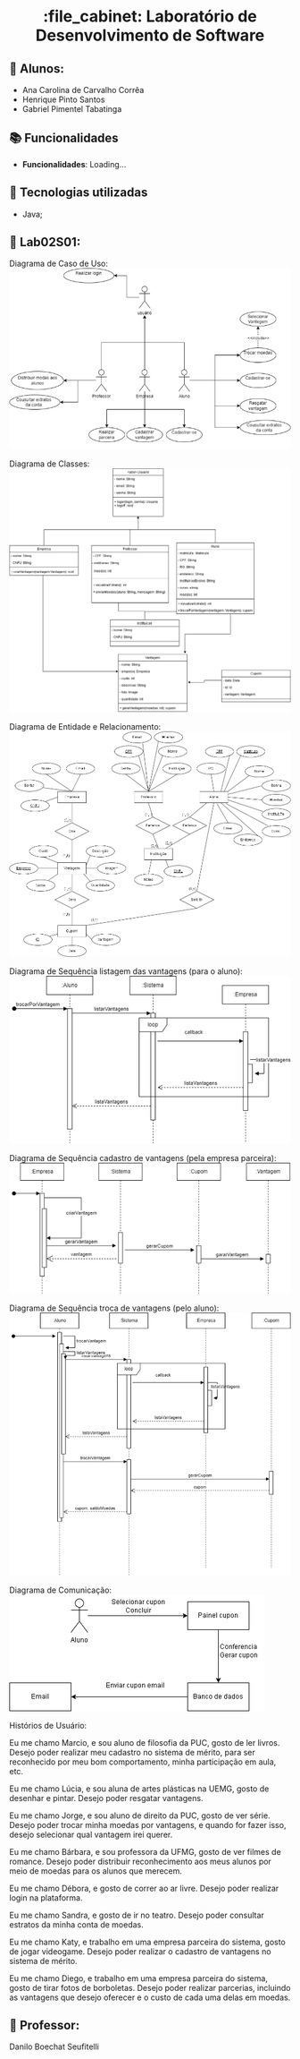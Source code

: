 <h1 align="center">:file_cabinet: Laboratório de Desenvolvimento de Software</h1>

## :memo: Alunos:

- Ana Carolina de Carvalho Corrêa
- Henrique Pinto Santos
- Gabriel Pimentel Tabatinga

## :books: Funcionalidades

- <b>Funcionalidades</b>: Loading...

## :wrench: Tecnologias utilizadas

- Java;

## :rocket: Lab02S01:

Diagrama de Caso de Uso: <br/>
![texto](Projeto/Diagramas/CasoDeUsoV2.png)

Diagrama de Classes: <br/>
![texto](Projeto/Diagramas/diagramaClasseV2.png)
<br/>

Diagrama de Entidade e Relacionamento: <br/>
![texto](Projeto/Diagramas/diagramaERV1.png)
<br/>

Diagrama de Sequência listagem das vantagens (para o aluno): <br/>
![texto](Projeto/Diagramas/Diagrama_seq_listagem_das_vantagens.png)
<br/>

 Diagrama de Sequência cadastro de vantagens (pela empresa parceira): <br/>
![texto](Projeto/Diagramas/Diag_seq_cadastro_vantagens_v2.png)
<br/>

 Diagrama de Sequência troca de vantagens (pelo aluno): <br/>
![texto](Projeto/Diagramas/Diag_seq_troca_vantagens.drawio.png)
<br/>

 Diagrama de Comunicação: <br/>
![texto](Projeto/Diagramas/comunicacao.drawio.png)
<br/>

Histórios de Usuário:

Eu me chamo Marcio, e sou aluno de filosofia da PUC, gosto de ler livros. Desejo poder realizar meu cadastro no sistema de mérito, para ser reconhecido por meu bom comportamento, minha participação em aula, etc.

Eu me chamo Lúcia, e sou aluna de artes plásticas na UEMG, gosto de desenhar e pintar. Desejo poder resgatar vantagens.

Eu me chamo Jorge, e sou aluno de direito da PUC, gosto de ver série. Desejo poder trocar minha moedas por vantagens, e quando for fazer isso, desejo selecionar qual vantagem irei querer.

Eu me chamo Bárbara, e sou professora da UFMG, gosto de ver filmes de romance. Desejo poder distribuir reconhecimento aos meus alunos por meio de moedas para os alunos que merecem.

Eu me chamo Débora, e gosto de correr ao ar livre. Desejo poder realizar login na plataforma.

Eu me chamo Sandra, e gosto de ir no teatro. Desejo poder consultar estratos da minha conta de moedas.

Eu me chamo Katy, e trabalho em uma empresa parceira do sistema, gosto de jogar videogame. Desejo poder realizar o cadastro de vantagens no sistema de mérito.

Eu me chamo Diego,  e trabalho em uma empresa parceira do sistema, gosto de tirar fotos de borboletas. Desejo poder realizar parcerias, incluindo as vantagens que desejo oferecer e o custo de cada uma delas em moedas.

## :dart: Professor:

Danilo Boechat Seufitelli

